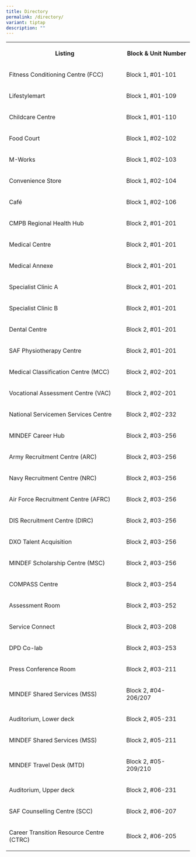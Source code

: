 ```yaml
---
title: Directory
permalink: /directory/
variant: tiptap
description: ""
---
```

<table style="minWidth: 50px">
<colgroup>
<col>
<col>
</colgroup>
<tbody>
<tr>
<th rowspan="1" colspan="1">
<p>Listing</p>
</th>
<th rowspan="1" colspan="1">
<p>Block &amp; Unit Number</p>
</th>
</tr>
<tr>
<td rowspan="1" colspan="1">
<p>Fitness Conditioning Centre (FCC)</p>
</td>
<td rowspan="1" colspan="1">
<p>Block 1, #01-101</p>
</td>
</tr>
<tr>
<td rowspan="1" colspan="1">
<p>Lifestylemart</p>
</td>
<td rowspan="1" colspan="1">
<p>Block 1, #01-109</p>
</td>
</tr>
<tr>
<td rowspan="1" colspan="1">
<p>Childcare Centre</p>
</td>
<td rowspan="1" colspan="1">
<p>Block 1, #01-110</p>
</td>
</tr>
<tr>
<td rowspan="1" colspan="1">
<p>Food Court</p>
</td>
<td rowspan="1" colspan="1">
<p>Block 1, #02-102</p>
</td>
</tr>
<tr>
<td rowspan="1" colspan="1">
<p>M-Works</p>
</td>
<td rowspan="1" colspan="1">
<p>Block 1, #02-103</p>
</td>
</tr>
<tr>
<td rowspan="1" colspan="1">
<p>Convenience Store</p>
</td>
<td rowspan="1" colspan="1">
<p>Block 1, #02-104</p>
</td>
</tr>
<tr>
<td rowspan="1" colspan="1">
<p>Café</p>
</td>
<td rowspan="1" colspan="1">
<p>Block 1, #02-106</p>
</td>
</tr>
<tr>
<td rowspan="1" colspan="1">
<p>CMPB Regional Health Hub</p>
</td>
<td rowspan="1" colspan="1">
<p>Block 2, #01-201</p>
</td>
</tr>
<tr>
<td rowspan="1" colspan="1">
<p>Medical Centre</p>
</td>
<td rowspan="1" colspan="1">
<p>Block 2, #01-201</p>
</td>
</tr>
<tr>
<td rowspan="1" colspan="1">
<p>Medical Annexe</p>
</td>
<td rowspan="1" colspan="1">
<p>Block 2, #01-201</p>
</td>
</tr>
<tr>
<td rowspan="1" colspan="1">
<p>Specialist Clinic A</p>
</td>
<td rowspan="1" colspan="1">
<p>Block 2, #01-201</p>
</td>
</tr>
<tr>
<td rowspan="1" colspan="1">
<p>Specialist Clinic B</p>
</td>
<td rowspan="1" colspan="1">
<p>Block 2, #01-201</p>
</td>
</tr>
<tr>
<td rowspan="1" colspan="1">
<p>Dental Centre</p>
</td>
<td rowspan="1" colspan="1">
<p>Block 2, #01-201</p>
</td>
</tr>
<tr>
<td rowspan="1" colspan="1">
<p>SAF Physiotherapy Centre</p>
</td>
<td rowspan="1" colspan="1">
<p>Block 2, #01-201</p>
</td>
</tr>
<tr>
<td rowspan="1" colspan="1">
<p>Medical Classification Centre (MCC)</p>
</td>
<td rowspan="1" colspan="1">
<p>Block 2, #02-201</p>
</td>
</tr>
<tr>
<td rowspan="1" colspan="1">
<p>Vocational Assessment Centre (VAC)</p>
</td>
<td rowspan="1" colspan="1">
<p>Block 2, #02-201</p>
</td>
</tr>
<tr>
<td rowspan="1" colspan="1">
<p>National Servicemen Services Centre</p>
</td>
<td rowspan="1" colspan="1">
<p>Block 2, #02-232</p>
</td>
</tr>
<tr>
<td rowspan="1" colspan="1">
<p>MINDEF Career Hub</p>
</td>
<td rowspan="1" colspan="1">
<p>Block 2, #03-256</p>
</td>
</tr>
<tr>
<td rowspan="1" colspan="1">
<p>Army Recruitment Centre (ARC)</p>
</td>
<td rowspan="1" colspan="1">
<p>Block 2, #03-256</p>
</td>
</tr>
<tr>
<td rowspan="1" colspan="1">
<p>Navy Recruitment Centre (NRC)</p>
</td>
<td rowspan="1" colspan="1">
<p>Block 2, #03-256</p>
</td>
</tr>
<tr>
<td rowspan="1" colspan="1">
<p>Air Force Recruitment Centre (AFRC)</p>
</td>
<td rowspan="1" colspan="1">
<p>Block 2, #03-256</p>
</td>
</tr>
<tr>
<td rowspan="1" colspan="1">
<p>DIS Recruitment Centre (DIRC)</p>
</td>
<td rowspan="1" colspan="1">
<p>Block 2, #03-256</p>
</td>
</tr>
<tr>
<td rowspan="1" colspan="1">
<p>DXO Talent Acquisition</p>
</td>
<td rowspan="1" colspan="1">
<p>Block 2, #03-256</p>
</td>
</tr>
<tr>
<td rowspan="1" colspan="1">
<p>MINDEF Scholarship Centre (MSC)</p>
</td>
<td rowspan="1" colspan="1">
<p>Block 2, #03-256</p>
</td>
</tr>
<tr>
<td rowspan="1" colspan="1">
<p>COMPASS Centre</p>
</td>
<td rowspan="1" colspan="1">
<p>Block 2, #03-254</p>
</td>
</tr>
<tr>
<td rowspan="1" colspan="1">
<p>Assessment Room</p>
</td>
<td rowspan="1" colspan="1">
<p>Block 2, #03-252</p>
</td>
</tr>
<tr>
<td rowspan="1" colspan="1">
<p>Service Connect</p>
</td>
<td rowspan="1" colspan="1">
<p>Block 2, #03-208</p>
</td>
</tr>
<tr>
<td rowspan="1" colspan="1">
<p>DPD Co-lab</p>
</td>
<td rowspan="1" colspan="1">
<p>Block 2, #03-253</p>
</td>
</tr>
<tr>
<td rowspan="1" colspan="1">
<p>Press Conference Room</p>
</td>
<td rowspan="1" colspan="1">
<p>Block 2, #03-211</p>
</td>
</tr>
<tr>
<td rowspan="1" colspan="1">
<p>MINDEF Shared Services (MSS)</p>
</td>
<td rowspan="1" colspan="1">
<p>Block 2, #04-206/207</p>
</td>
</tr>
<tr>
<td rowspan="1" colspan="1">
<p>Auditorium, Lower deck</p>
</td>
<td rowspan="1" colspan="1">
<p>Block 2, #05-231</p>
</td>
</tr>
<tr>
<td rowspan="1" colspan="1">
<p>MINDEF Shared Services (MSS)</p>
</td>
<td rowspan="1" colspan="1">
<p>Block 2, #05-211</p>
</td>
</tr>
<tr>
<td rowspan="1" colspan="1">
<p>MINDEF Travel Desk (MTD)</p>
</td>
<td rowspan="1" colspan="1">
<p>Block 2, #05-209/210</p>
</td>
</tr>
<tr>
<td rowspan="1" colspan="1">
<p>Auditorium, Upper deck</p>
</td>
<td rowspan="1" colspan="1">
<p>Block 2, #06-231</p>
</td>
</tr>
<tr>
<td rowspan="1" colspan="1">
<p>SAF Counselling Centre (SCC)</p>
</td>
<td rowspan="1" colspan="1">
<p>Block 2, #06-207</p>
</td>
</tr>
<tr>
<td rowspan="1" colspan="1">
<p>Career Transition Resource Centre (CTRC)</p>
</td>
<td rowspan="1" colspan="1">
<p>Block 2, #06-205</p>
</td>
</tr>
</tbody>
</table>
<p></p>